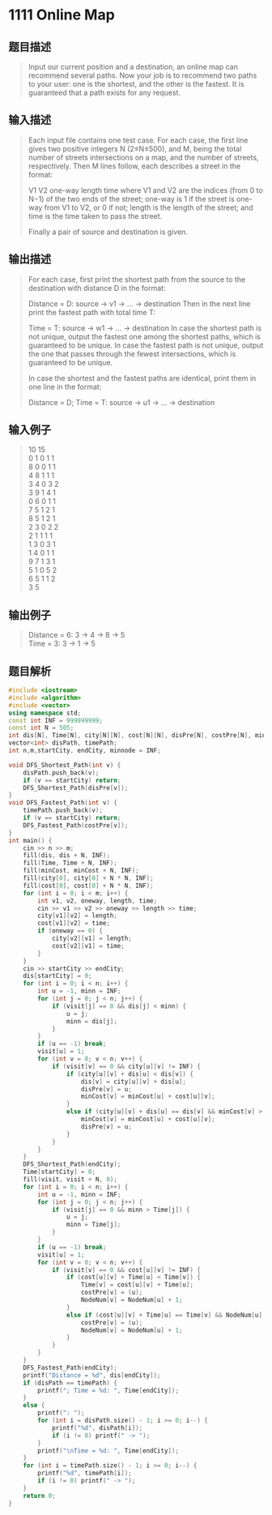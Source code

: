 # 1111 Online Map

## 题目描述

> Input our current position and a destination, an online map can recommend several paths. Now your job is to recommend two paths to your user: one is the shortest, and the other is the fastest. It is guaranteed that a path exists for any request.

## 输入描述

> Each input file contains one test case. For each case, the first line gives two positive integers N (2≤N≤500), and M, being the total number of streets intersections on a map, and the number of streets, respectively. Then M lines follow, each describes a street in the format:
>
>V1 V2 one-way length time
>where V1 and V2 are the indices (from 0 to N−1) of the two ends of the street; one-way is 1 if the street is one-way from V1 to V2, or 0 if not; length is the length of the street; and time is the time taken to pass the street.
>
>Finally a pair of source and destination is given.

## 输出描述

> For each case, first print the shortest path from the source to the destination with distance D in the format:
>
>Distance = D: source -> v1 -> ... -> destination
>Then in the next line print the fastest path with total time T:
>
>Time = T: source -> w1 -> ... -> destination
>In case the shortest path is not unique, output the fastest one among the shortest paths, which is guaranteed to be unique. In case the fastest path is not unique, output the one that passes through the fewest intersections, which is guaranteed to be unique.
>
>In case the shortest and the fastest paths are identical, print them in one line in the format:
>
>Distance = D; Time = T: source -> u1 -> ... -> destination

## 输入例子

> 10 15<br>
0 1 0 1 1<br>
8 0 0 1 1<br>
4 8 1 1 1<br>
3 4 0 3 2<br>
3 9 1 4 1<br>
0 6 0 1 1<br>
7 5 1 2 1<br>
8 5 1 2 1<br>
2 3 0 2 2<br>
2 1 1 1 1<br>
1 3 0 3 1<br>
1 4 0 1 1<br>
9 7 1 3 1<br>
5 1 0 5 2<br>
6 5 1 1 2<br>
3 5<br>

## 输出例子

> Distance = 6: 3 -> 4 -> 8 -> 5<br>
Time = 3: 3 -> 1 -> 5<br>

## 题目解析


```C++
#include <iostream>
#include <algorithm>
#include <vector>
using namespace std;
const int INF = 999999999;
const int N = 505;
int dis[N], Time[N], city[N][N], cost[N][N], disPre[N], costPre[N], minCost[N], NodeNum[N],visit[N];
vector<int> disPath, timePath;
int n,m,startCity, endCity, minnode = INF;

void DFS_Shortest_Path(int v) {
	disPath.push_back(v);
	if (v == startCity) return;
	DFS_Shortest_Path(disPre[v]);
}
void DFS_Fastest_Path(int v) {
	timePath.push_back(v);
	if (v == startCity) return;
	DFS_Fastest_Path(costPre[v]);
}
int main() {
	cin >> n >> m;
	fill(dis, dis + N, INF);
	fill(Time, Time + N, INF);
	fill(minCost, minCost + N, INF);
	fill(city[0], city[0] + N * N, INF);
	fill(cost[0], cost[0] + N * N, INF);
	for (int i = 0; i < m; i++) {
		int v1, v2, oneway, length, time;
		cin >> v1 >> v2 >> oneway >> length >> time;
		city[v1][v2] = length;
		cost[v1][v2] = time;
		if (oneway == 0) {
			city[v2][v1] = length;
			cost[v2][v1] = time;
		}
	}
	cin >> startCity >> endCity;
	dis[startCity] = 0;
	for (int i = 0; i < n; i++) {
		int u = -1, minn = INF;
		for (int j = 0; j < n; j++) {
			if (visit[j] == 0 && dis[j] < minn) {
				u = j;
				minn = dis[j];
			}
		}
		if (u == -1) break;
		visit[u] = 1;
		for (int v = 0; v < n; v++) {
			if (visit[v] == 0 && city[u][v] != INF) {
				if (city[u][v] + dis[u] < dis[v]) {
					dis[v] = city[u][v] + dis[u];
					disPre[v] = u;
					minCost[v] = minCost[u] + cost[u][v];
				}
				else if (city[u][v] + dis[u] == dis[v] && minCost[v] > minCost[u] + cost[u][v]) {
					minCost[v] = minCost[u] + cost[u][v];
					disPre[v] = u;
				}
			}
		}
	}
	DFS_Shortest_Path(endCity);
	Time[startCity] = 0;
	fill(visit, visit + N, 0);
	for (int i = 0; i < n; i++) {
		int u = -1, minn = INF;
		for (int j = 0; j < n; j++) {
			if (visit[j] == 0 && minn > Time[j]) {
				u = j;
				minn = Time[j];
			}
		}
		if (u == -1) break;
		visit[u] = 1;
		for (int v = 0; v < n; v++) {
			if (visit[v] == 0 && cost[u][v] != INF) {
				if (cost[u][v] + Time[u] < Time[v]) {
					Time[v] = cost[u][v] + Time[u];
					costPre[v] = (u);
					NodeNum[v] = NodeNum[u] + 1;
				}
				else if (cost[u][v] + Time[u] == Time[v] && NodeNum[u] + 1 < NodeNum[v]) {
					costPre[v] = (u);
					NodeNum[v] = NodeNum[u] + 1;
				}
			}
		}
	}
	DFS_Fastest_Path(endCity);
	printf("Distance = %d", dis[endCity]);
	if (disPath == timePath) {
		printf("; Time = %d: ", Time[endCity]);
	}
	else {
		printf(": ");
		for (int i = disPath.size() - 1; i >= 0; i--) {
			printf("%d", disPath[i]);
			if (i != 0) printf(" -> ");
		}
		printf("\nTime = %d: ", Time[endCity]);
	}
	for (int i = timePath.size() - 1; i >= 0; i--) {
		printf("%d", timePath[i]);
		if (i != 0) printf(" -> ");
	}
	return 0;
}
```